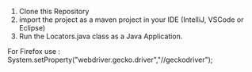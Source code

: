 1. Clone this Repository
2. import the project as a maven project in your IDE (IntelliJ, VSCode or Eclipse)
3. Run the Locators.java class as a Java Application.
 
  

For Firefox use :  
System.setProperty("webdriver.gecko.driver","<path to driver>//geckodriver");
